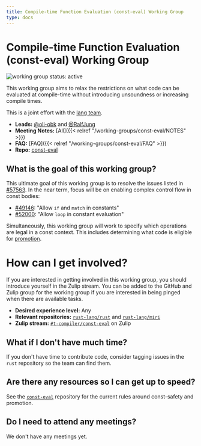 ```yaml
---
title: Compile-time Function Evaluation (const-eval) Working Group
type: docs
---
```

# Compile-time Function Evaluation (const-eval) Working Group
![working group status: active][status]

This working group aims to relax the restrictions on what code can be evaluated at compile-time
without introducing unsoundness or increasing compile times.

This is a joint effort with the [lang team][].

- **Leads:** [@oli-obk][oli-obk] and [@RalfJung][]
- **Meeting Notes:** [All]({{< relref "/working-groups/const-eval/NOTES" >}})
- **FAQ:** [FAQ]({{< relref "/working-groups/const-eval/FAQ" >}})
- **Repo:** [const-eval][]

[status]: https://img.shields.io/badge/status-active-brightgreen.svg?style=for-the-badge
[oli-obk]: https://github.com/oli-obk
[@RalfJung]: https://github.com/RalfJung
[lang team]: https://github.com/rust-lang/lang-team
[const-eval]: https://github.com/rust-rfcs/const-eval

## What is the goal of this working group?

This ultimate goal of this working group is to resolve the issues listed in [#57563][]. In the near
term, focus will be on enabling complex control flow in const bodies:

- [#49146][]: "Allow `if` and `match` in constants"
- [#52000][]: "Allow `loop` in constant evaluation"

Simultaneously, this working group will work to specify which operations are legal in a const
context. This includes determining what code is eligible for [promotion][].

[#49146]: https://github.com/rust-lang/rust/issues/49146
[#52000]: https://github.com/rust-lang/rust/issues/52000
[#57563]: https://github.com/rust-lang/rust/issues/57563
[promotion]: https://github.com/rust-rfcs/const-eval/blob/master/promotion.md

# How can I get involved?
If you are interested in getting involved in this working group, you should introduce yourself
in the Zulip stream. You can be added to the GitHub and Zulip
group for the working group if you are interested in being pinged when there are available tasks.

- **Desired experience level:** Any
- **Relevant repositories:** [`rust-lang/rust`][repo] and [`rust-lang/miri`][miri]
- **Zulip stream:** [`#t-compiler/const-eval`][zulip] on Zulip

[repo]: https://github.com/rust-lang/rust
[miri]: https://github.com/rust-lang/miri
[zulip]: https://rust-lang.zulipchat.com/#narrow/stream/146212-t-compiler.2Fconst-eval

## What if I don't have much time?
If you don't have time to contribute code, consider tagging issues in the `rust` repository so
the team can find them.

## Are there any resources so I can get up to speed?
See the [`const-eval`][const-eval] repository for the current rules around const-safety and
promotion.

## Do I need to attend any meetings?
We don't have any meetings yet.
